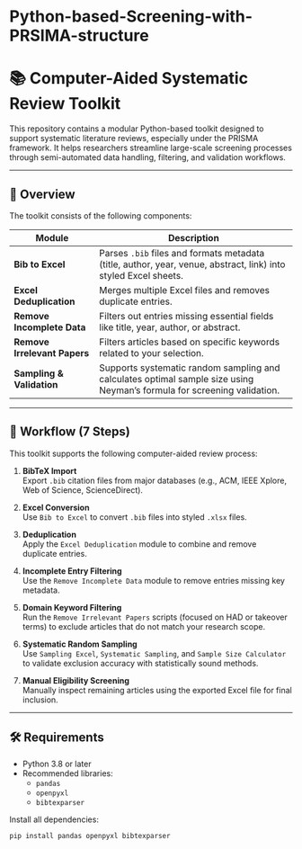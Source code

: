 # Python-based-Screening-with-PRSIMA-structure
# 📚 Computer-Aided Systematic Review Toolkit

This repository contains a modular Python-based toolkit designed to support systematic literature reviews, especially under the PRISMA framework. It helps researchers streamline large-scale screening processes through semi-automated data handling, filtering, and validation workflows.

---

## 🚀 Overview

The toolkit consists of the following components:

| Module | Description |
|--------|-------------|
| **Bib to Excel** | Parses `.bib` files and formats metadata (title, author, year, venue, abstract, link) into styled Excel sheets. |
| **Excel Deduplication** | Merges multiple Excel files and removes duplicate entries. |
| **Remove Incomplete Data** | Filters out entries missing essential fields like title, year, author, or abstract. |
| **Remove Irrelevant Papers** | Filters articles based on specific keywords related to your selection. |
| **Sampling & Validation** | Supports systematic random sampling and calculates optimal sample size using Neyman’s formula for screening validation. |

---

## 🧭 Workflow (7 Steps)

This toolkit supports the following computer-aided review process:

1. **BibTeX Import**  
   Export `.bib` citation files from major databases (e.g., ACM, IEEE Xplore, Web of Science, ScienceDirect).

2. **Excel Conversion**  
   Use `Bib to Excel` to convert `.bib` files into styled `.xlsx` files.

3. **Deduplication**  
   Apply the `Excel Deduplication` module to combine and remove duplicate entries.

4. **Incomplete Entry Filtering**  
   Use the `Remove Incomplete Data` module to remove entries missing key metadata.

5. **Domain Keyword Filtering**  
   Run the `Remove Irrelevant Papers` scripts (focused on HAD or takeover terms) to exclude articles that do not match your research scope.

6. **Systematic Random Sampling**  
   Use `Sampling Excel`, `Systematic Sampling`, and `Sample Size Calculator` to validate exclusion accuracy with statistically sound methods.

7. **Manual Eligibility Screening**  
   Manually inspect remaining articles using the exported Excel file for final inclusion.

---

## 🛠️ Requirements

- Python 3.8 or later  
- Recommended libraries:
  - `pandas`
  - `openpyxl`
  - `bibtexparser`

Install all dependencies:

```bash
pip install pandas openpyxl bibtexparser
